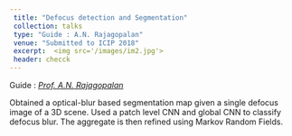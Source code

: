 ```yaml
---
 title: "Defocus detection and Segmentation"
 collection: talks
 type: "Guide : A.N. Rajagopalan"
 venue: "Submitted to ICIP 2018"
 excerpt:  <img src='/images/im2.jpg'> 
 header: checck
---
```



Guide : [*Prof. A.N. Rajagopalan*](http://www.ee.iitm.ac.in/ipcvlab/faculty)

Obtained a optical-blur based segmentation map given a single defocus image of a 3D scene. Used a patch level CNN and global CNN to classify defocus blur. The aggregate is then refined using Markov Random Fields. 
